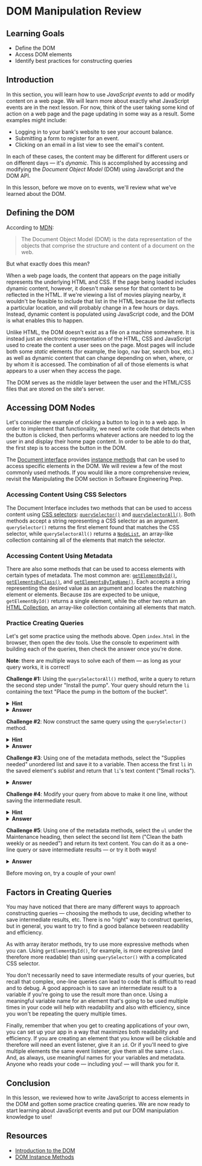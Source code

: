 # DOM Manipulation Review

## Learning Goals

- Define the DOM
- Access DOM elements
- Identify best practices for constructing queries

## Introduction

In this section, you will learn how to use _JavaScript events_ to add or modify
content on a web page. We will learn more about exactly what JavaScript events
are in the next lesson. For now, think of the user taking some kind of action on
a web page and the page updating in some way as a result. Some examples might
include:

- Logging in to your bank's website to see your account balance.
- Submitting a form to register for an event.
- Clicking on an email in a list view to see the email's content.

In each of these cases, the content may be different for different users or on
different days — it's _dynamic_. This is accomplished by accessing and modifying
the _Document Object Model_ (DOM) using JavaScript and the DOM API.

In this lesson, before we move on to events, we'll review what we've learned
about the DOM.

## Defining the DOM

According to [MDN][mdn-dom]:

> The Document Object Model (DOM) is the data representation of the objects that
> comprise the structure and content of a document on the web.

But what exactly does this mean?

When a web page loads, the content that appears on the page initially represents
the underlying HTML and CSS. If the page being loaded includes dynamic content,
however, it doesn't make sense for that content to be reflected in the HTML. If
we're viewing a list of movies playing nearby, it wouldn't be feasible to
include that list in the HTML because the list reflects a particular location,
and will probably change in a few hours or days. Instead, dynamic content is
populated using JavaScript code, and the DOM is what enables this to happen.

Unlike HTML, the DOM doesn't exist as a file on a machine somewhere. It is
instead just an electronic representation of the HTML, CSS and JavaScript used
to create the content a user sees on the page. Most pages will include both some
_static_ elements (for example, the logo, nav bar, search box, etc.) as well as
dynamic content that can change depending on when, where, or by whom it is
accessed. The combination of all of those elements is what appears to a user
when they access the page.

The DOM serves as the middle layer between the user and the HTML/CSS files that
are stored on the site's server.

## Accessing DOM Nodes

Let's consider the example of clicking a button to log in to a web app. In order
to implement that functionality, we need write code that detects when the button
is clicked, then performs whatever actions are needed to log the user in and
display their home page content. In order to be able to do that, the first step
is to access the button in the DOM.

The [Document interface][mdn-document] provides [instance
methods][document-methods] that can be used to access specific elements in the
DOM. We will review a few of the most commonly used methods. If you would like a
more comprehensive review, revisit the Manipulating the DOM section in Software
Engineering Prep.

### Accessing Content Using CSS Selectors

The Document Interface includes two methods that can be used to access content
using [CSS selectors][css-selectors]: [`querySelector()`][query-selector] and
[`querySelectorAll()`][query-selector-all]. Both methods accept a string
representing a CSS selector as an argument. `querySelector()` returns the first
element found that matches the CSS selector, while `querySelectorAll()` returns
a [`NodeList`][nodelist], an array-like collection containing all of the
elements that match the selector.

### Accessing Content Using Metadata

There are also some methods that can be used to access elements with certain
types of metadata. The most common are: [`getElementById()`][get-by-id],
[`getElementsByClass()`][get-by-class], and
[`getElementsByTagName()`][get-by-tag-name]. Each accepts a string representing
the desired value as an argument and locates the matching element or elements.
Because `ID`s are expected to be unique, `getElementById()` returns a single
element, while the other two return an [HTML Collection][html-collection], an
array-like collection containing all elements that match.

### Practice Creating Queries

Let's get some practice using the methods above. Open `index.html` in the
browser, then open the dev tools. Use the console to experiment with building
each of the queries, then check the answer once you're done.

**Note**: there are multiple ways to solve each of them — as long as your query
works, it is correct!

**Challenge #1:** Using the `querySelectorAll()` method, write a query to return
the second step under "Install the pump". Your query should return the `li`
containing the text "Place the pump in the bottom of the bucket".

<details><summary><b>Hint</b></summary><p>
    <ul>
      <li>Remember that <code>querySelectorAll()</code> returns a <em>NodeList</em> that works similarly to a JavaScript array.</li>
    </ul>
</p></details>

<details><summary><b>Answer</b></summary>
    <p>Here's one possible solution:</p>
    <pre>document.querySelectorAll("ol li li")[1];</pre>
    <p>The `querySelector()` returns a list of `li`s that are children of an `li` that is itself the child of an `ol`. The `[1]` pulls out the second element in that list. If it's not clear what's happening, use the console to try it out one step at a time.</p>
</details>

**Challenge #2**: Now construct the same query using the `querySelector()` method.

<details><summary><b>Hint</b></summary><p>
    <ul>
      <li>Check out <a href="https://developer.mozilla.org/en-US/docs/Web/CSS/General_sibling_combinator">sibling selectors</a></li>
    </ul>
</p></details>

<details><summary><b>Answer</b></summary>
    <p>Here's one possible solution:</p>
    <pre>document.querySelector("ol li ol li ~ li");</pre>
    <p>Make sure you understand what's happening here before moving on.</p>
</details>

**Challenge #3**: Using one of the metadata methods, select the "Supplies
needed" unordered list and save it to a variable. Then access the first `li` in
the saved element's _sublist_ and return that `li`'s text content ("Small rocks").

<details><summary><b>Answer</b></summary>
    <p>Here's one possible solution:</p>
    <pre>const supplies = document.getElementById("supplies");
supplies.querySelector("li li").textContent;</pre>
</details>

**Challenge #4**: Modify your query from above to make it one line, without
saving the intermediate result.

<details><summary><b>Hint</b></summary><p>
    <ul>
      <li>Each of the methods we've talked about in this lesson is called on a <em>DOM node</em>. As long as a query returns a DOM node rather than a <em>collection</em>, we can chain a second method to the end of it!</li>
    </ul>
</p></details>

<details><summary><b>Answer</b></summary>
    <p>Here's one possible solution:</p>
    <pre>document.getElementById("supplies").querySelector("li li").textContent;</pre>
</details>

**Challenge #5**: Using one of the metadata methods, select the `ul` under the
Maintenance heading, then select the second list item ("Clean the bath weekly or
as needed") and return its text content. You can do it as a one-line query or
save intermediate results — or try it both ways!

<details><summary><b>Answer</b></summary>
    <p>Here's one possible solution:</p>
    <pre>document.getElementsByClassName("maintenance")[0].querySelectorAll("li")[1].textContent;</pre>
</details>

Before moving on, try a couple of your own!

## Factors in Creating Queries

You may have noticed that there are many different ways to approach constructing
queries — choosing the methods to use, deciding whether to save intermediate
results, etc. There is no "right" way to construct queries, but in general, you
want to try to find a good balance between readability and efficiency.

As with array iterator methods, try to use more expressive methods when you can.
Using `getElementById()`, for example, is more expressive (and therefore more
readable) than using `querySelector()` with a complicated CSS selector.

You don't necessarily need to save intermediate results of your queries, but
recall that complex, one-line queries can lead to code that is difficult to read
and to debug. A good approach is to save an intermediate result to a variable if
you're going to use the result more than once. Using a meaningful variable name
for an element that's going to be used multiple times in your code will help
with readability and also with efficiency, since you won't be repeating the
query multiple times.

Finally, remember that when you get to creating applications of your own, you
can set up your app in a way that maximizes both readability and efficiency. If
you are creating an element that you know will be clickable and therefore will
need an event listener, give it an `id`. Or if you'll need to give multiple
elements the same event listener, give them all the same `class`. And, as
always, use meaningful names for your variables and metadata. Anyone who reads
your code — including you! — will thank you for it.

## Conclusion

In this lesson, we reviewed how to write JavaScript to access elements in the
DOM and gotten some practice creating queries. We are now ready to start
learning about JavaScript events and put our DOM manipulation knowledge to use!

## Resources

- [Introduction to the DOM][mdn-dom]
- [DOM Instance Methods][document-methods]

[mdn-dom]: https://developer.mozilla.org/en-US/docs/Web/API/Document_Object_Model/Introduction
[mdn-document]: https://developer.mozilla.org/en-US/docs/Web/API/Document#instance_methods
[document-methods]: https://developer.mozilla.org/en-US/docs/Web/API/Document#instance_methods
[query-selector]: https://developer.mozilla.org/en-US/docs/Web/API/Document/querySelector
[query-selector-all]: https://developer.mozilla.org/en-US/docs/Web/API/Document/querySelectorAll
[get-by-id]: https://developer.mozilla.org/en-US/docs/Web/API/Document/getElementById
[get-by-class]: https://developer.mozilla.org/en-US/docs/Web/API/Document/getElementsByClassName
[get-by-tag-name]: https://developer.mozilla.org/en-US/docs/Web/API/Document/getElementsByTagNameNS
[css-selectors]: https://developer.mozilla.org/en-US/docs/Web/Guide/CSS/Getting_Started/Selectors
[nodelist]: https://developer.mozilla.org/en-US/docs/Web/API/NodeList
[html-collection]: https://developer.mozilla.org/en-US/docs/Web/API/HTMLCollection
